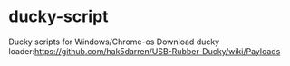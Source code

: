 # ducky-script
Ducky scripts for Windows/Chrome-os
Download ducky loader:https://github.com/hak5darren/USB-Rubber-Ducky/wiki/Payloads

